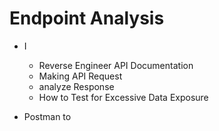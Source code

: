 # Endpoint Analysis
- I
  - Reverse Engineer API Documentation
  - Making API Request
  - analyze Response
  - How to Test for Excessive Data Exposure

- Postman to 
